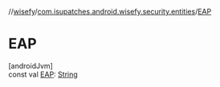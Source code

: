 //[wisefy](../../index.md)/[com.isupatches.android.wisefy.security.entities](index.md)/[EAP](-e-a-p.md)

# EAP

[androidJvm]\
const val [EAP](-e-a-p.md): [String](https://kotlinlang.org/api/latest/jvm/stdlib/kotlin/-string/index.html)
